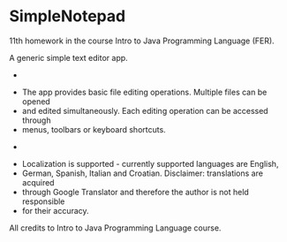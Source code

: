 # SimpleNotepad

11th homework in the course Intro to Java Programming Language (FER).

A generic simple text editor app.
 * <p>
 * The app provides basic file editing operations. Multiple files can be opened
 * and edited simultaneously. Each editing operation can be accessed through
 * menus, toolbars or keyboard shortcuts.
 * <p>
 * Localization is supported - currently supported languages are English,
 * German, Spanish, Italian and Croatian. Disclaimer: translations are acquired
 * through Google Translator and therefore the author is not held responsible
 * for their accuracy.
   
 All credits to Intro to Java Programming Language course.
